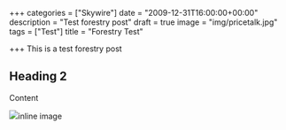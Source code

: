 +++
categories = ["Skywire"]
date = "2009-12-31T16:00:00+00:00"
description = "Test forestry post"
draft = true
image = "img/pricetalk.jpg"
tags = ["Test"]
title = "Forestry Test"

+++
This is a test forestry post

## Heading 2

Content

![](img/Skycoin-cxv061.jpg)inline image